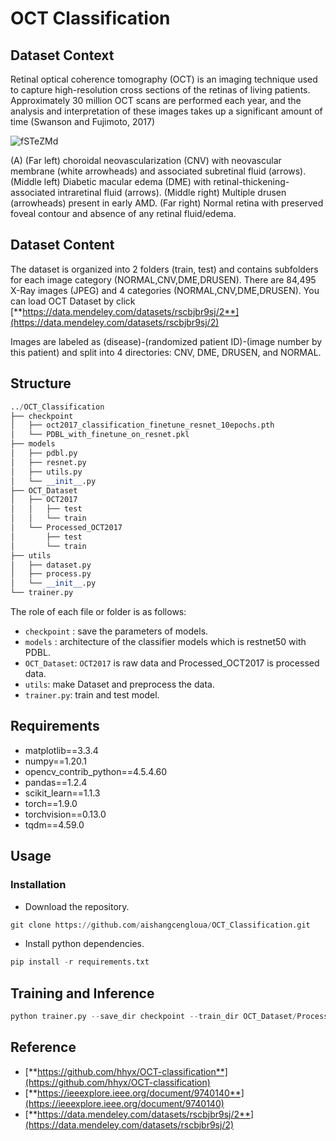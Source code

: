 # OCT Classification

## Dataset Context

Retinal optical coherence tomography (OCT) is an imaging technique used to capture high-resolution cross sections of the retinas of living patients. Approximately 30 million OCT scans are performed each year, and the analysis and interpretation of these images takes up a significant amount of time (Swanson and Fujimoto, 2017)

![fSTeZMd](C:\Users\sz\Desktop\医学图像处理\fSTeZMd.png)

(A) (Far left) choroidal neovascularization (CNV) with neovascular membrane (white arrowheads) and associated subretinal fluid (arrows). (Middle left) Diabetic macular edema (DME) with retinal-thickening-associated intraretinal fluid (arrows). (Middle right) Multiple drusen (arrowheads) present in early AMD. (Far right) Normal retina with preserved foveal contour and absence of any retinal fluid/edema.

## Dataset Content

The dataset is organized into 2 folders (train, test) and contains subfolders for each image category (NORMAL,CNV,DME,DRUSEN). There are 84,495 X-Ray images (JPEG) and 4 categories (NORMAL,CNV,DME,DRUSEN). You can load OCT Dataset by click [**https://data.mendeley.com/datasets/rscbjbr9sj/2**](https://data.mendeley.com/datasets/rscbjbr9sj/2)

Images are labeled as (disease)-(randomized patient ID)-(image number by this patient) and split into 4 directories: CNV, DME, DRUSEN, and NORMAL.

## Structure

```python
../OCT_Classification
├── checkpoint
│   ├── oct2017_classification_finetune_resnet_10epochs.pth
│   └── PDBL_with_finetune_on_resnet.pkl
├── models
│   ├── pdbl.py
│   ├── resnet.py
│   ├── utils.py
│   └── __init__.py
├── OCT_Dataset
│   ├── OCT2017
│   │   ├── test
│   │   └── train
│   └── Processed_OCT2017
│       ├── test
│       └── train
├── utils
│   ├── dataset.py
│   ├── process.py
│   └── __init__.py
└── trainer.py
```

The role of each file or folder is as follows:

- `checkpoint` : save the parameters of models.
- `models` : architecture of the classifier models which is restnet50 with PDBL.
- `OCT_Dataset`: `OCT2017` is raw data and Processed_OCT2017 is processed data.
- `utils`: make Dataset  and preprocess the data.
- `trainer.py`: train and test model.

## Requirements

- matplotlib==3.3.4
- numpy==1.20.1
- opencv_contrib_python==4.5.4.60
- pandas==1.2.4
- scikit_learn==1.1.3
- torch==1.9.0
- torchvision==0.13.0
- tqdm==4.59.0

## Usage

### Installation

- Download the repository.

```python
git clone https://github.com/aishangcengloua/OCT_Classification.git
```

- Install python dependencies.

```python
pip install -r requirements.txt
```

## Training and Inference

```python
python trainer.py --save_dir checkpoint --train_dir OCT_Dataset/Processed_OCT2017/train --val_dir OCT_Dataset/Processed_OCT2017/test --n_classes 4 --train_model True
```

## Reference

- [**https://github.com/hhyx/OCT-classification**](https://github.com/hhyx/OCT-classification)
- [**https://ieeexplore.ieee.org/document/9740140**](https://ieeexplore.ieee.org/document/9740140)
- [**https://data.mendeley.com/datasets/rscbjbr9sj/2**](https://data.mendeley.com/datasets/rscbjbr9sj/2)
